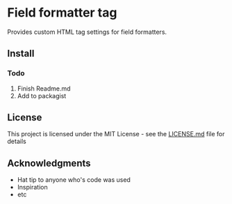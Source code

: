 # Field formatter tag

Provides custom HTML tag settings for field formatters.

## Install



### Todo

1. Finish Readme.md
2. Add to packagist

## License

This project is licensed under the MIT License - see the [LICENSE.md](LICENSE.md) file for details

## Acknowledgments

* Hat tip to anyone who's code was used
* Inspiration
* etc

